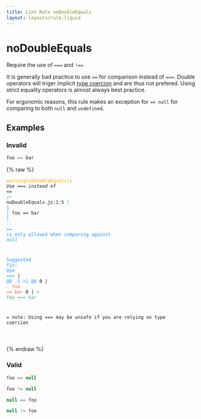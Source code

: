 ```yaml
---
title: Lint Rule noDoubleEquals
layout: layouts/rule.liquid
---
```


# noDoubleEquals

Require the use of `===` and `!==`

It is generally bad practice to use `==` for comparison instead of
`===`. Double operators will triger implicit [type coercion](https://developer.mozilla.org/en-US/docs/Glossary/Type_coercion)
and are thus not prefered. Using strict equality operators is almost
always best practice.

For ergonomic reasons, this rule makes an exception for `== null` for
comparing to both `null` and `undefined`.

## Examples

### Invalid

```jsx
foo == bar
```

{% raw %}<pre class="language-text"><code class="language-text"><span style="color: Orange;">warning</span><span style="color: Orange;">[</span><span style="color: Orange;">noDoubleEquals</span><span style="color: Orange;">]</span><em>: </em><em>Use </em><em><em>===</em></em><em> instead of </em><em><em>==</em></em>
  <span style="color: rgb(38, 148, 255);">┌</span><span style="color: rgb(38, 148, 255);">─</span> noDoubleEquals.js:1:5
  <span style="color: rgb(38, 148, 255);">│</span>
<span style="color: rgb(38, 148, 255);">1</span> <span style="color: rgb(38, 148, 255);">│</span> foo == bar
  <span style="color: rgb(38, 148, 255);">│</span>     <span style="color: rgb(38, 148, 255);">-</span><span style="color: rgb(38, 148, 255);">-</span> <span style="color: rgb(38, 148, 255);"><em>==</span></em><span style="color: rgb(38, 148, 255);"> is only allowed when comparing against </span><span style="color: rgb(38, 148, 255);"><em>null</span></em>

<span style="color: rgb(38, 148, 255);">Suggested fix</span><span style="color: rgb(38, 148, 255);">: </span><span style="color: rgb(38, 148, 255);">Use </span><span style="color: rgb(38, 148, 255);"><em>===</span></em>
    | <span style="color: rgb(38, 148, 255);">@@ -1 +1 @@</span>
0   | <span style="color: Tomato;">- </span><span style="color: Tomato;">foo == bar</span>
  0 | <span style="color: MediumSeaGreen;">+ </span><span style="color: MediumSeaGreen;">foo === bar</span>

=  note: Using <em>===</em> may be unsafe if you are relying on type coercion

</code></pre>{% endraw %}

### Valid

```jsx
foo == null
```

```jsx
foo != null
```

```jsx
null == foo
```

```jsx
null != foo
```

